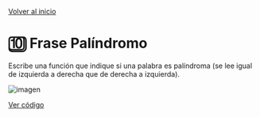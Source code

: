 [Volver al inicio](https://github.com/LoganNDE/Ejercicios-PHP/tree/main/2-Ejercicios/#readme)
# 🔟 Frase Palíndromo

Escribe una función que indique si una palabra es palíndroma (se lee igual de izquierda a derecha que de derecha a izquierda).

![imagen](https://github.com/user-attachments/assets/ac9a5ef0-17e6-41a5-8f7e-57a242aa23eb)

[Ver código](https://github.com/LoganNDE/Ejercicios-PHP/tree/main/2-Ejercicios/FrasePalindromo/palindromo.php)
